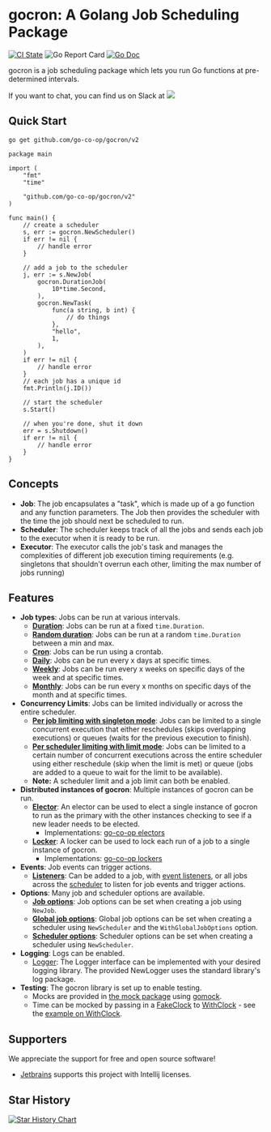 # gocron: A Golang Job Scheduling Package

[![CI State](https://github.com/go-co-op/gocron/actions/workflows/go_test.yml/badge.svg?branch=v2&event=push)](https://github.com/go-co-op/gocron/actions)
![Go Report Card](https://goreportcard.com/badge/github.com/go-co-op/gocron) [![Go Doc](https://godoc.org/github.com/go-co-op/gocron/v2?status.svg)](https://pkg.go.dev/github.com/go-co-op/gocron/v2)

gocron is a job scheduling package which lets you run Go functions at pre-determined intervals.

If you want to chat, you can find us on Slack at
[<img src="https://img.shields.io/badge/gophers-gocron-brightgreen?logo=slack">](https://gophers.slack.com/archives/CQ7T0T1FW)

## Quick Start

```
go get github.com/go-co-op/gocron/v2
```

```golang
package main

import (
	"fmt"
	"time"

	"github.com/go-co-op/gocron/v2"
)

func main() {
	// create a scheduler
	s, err := gocron.NewScheduler()
	if err != nil {
		// handle error
	}

	// add a job to the scheduler
	j, err := s.NewJob(
		gocron.DurationJob(
			10*time.Second,
		),
		gocron.NewTask(
			func(a string, b int) {
				// do things
            },
			"hello",
			1,
		),
	)
	if err != nil {
		// handle error
	}
	// each job has a unique id
	fmt.Println(j.ID())

	// start the scheduler
	s.Start()

	// when you're done, shut it down
	err = s.Shutdown()
	if err != nil {
		// handle error
	}
}
```

## Concepts

- **Job**: The job encapsulates a "task", which is made up of a go function and any function parameters. The Job then
  provides the scheduler with the time the job should next be scheduled to run.
- **Scheduler**: The scheduler keeps track of all the jobs and sends each job to the executor when
  it is ready to be run.
- **Executor**: The executor calls the job's task and manages the complexities of different job
  execution timing requirements (e.g. singletons that shouldn't overrun each other, limiting the max number of jobs running)


## Features

- **Job types**: Jobs can be run at various intervals.
  - [**Duration**](https://pkg.go.dev/github.com/go-co-op/gocron/v2#DurationJob):
    Jobs can be run at a fixed `time.Duration`.
  - [**Random duration**](https://pkg.go.dev/github.com/go-co-op/gocron/v2#DurationRandomJob):
    Jobs can be run at a random `time.Duration` between a min and max.
  - [**Cron**](https://pkg.go.dev/github.com/go-co-op/gocron/v2#CronJob):
    Jobs can be run using a crontab.
  - [**Daily**](https://pkg.go.dev/github.com/go-co-op/gocron/v2#DailyJob):
    Jobs can be run every x days at specific times.
  - [**Weekly**](https://pkg.go.dev/github.com/go-co-op/gocron/v2#WeeklyJob):
    Jobs can be run every x weeks on specific days of the week and at specific times.
  - [**Monthly**](https://pkg.go.dev/github.com/go-co-op/gocron/v2#MonthlyJob):
    Jobs can be run every x months on specific days of the month and at specific times.
- **Concurrency Limits**: Jobs can be limited individually or across the entire scheduler.
  - [**Per job limiting with singleton mode**](https://pkg.go.dev/github.com/go-co-op/gocron/v2#WithSingletonMode):
    Jobs can be limited to a single concurrent execution that either reschedules (skips overlapping executions)
    or queues (waits for the previous execution to finish).
  - [**Per scheduler limiting with limit mode**](https://pkg.go.dev/github.com/go-co-op/gocron/v2#WithLimitConcurrentJobs):
    Jobs can be limited to a certain number of concurrent executions across the entire scheduler
    using either reschedule (skip when the limit is met) or queue (jobs are added to a queue to
    wait for the limit to be available).
  - **Note:** A scheduler limit and a job limit can both be enabled.
- **Distributed instances of gocron**: Multiple instances of gocron can be run.
  - [**Elector**](https://pkg.go.dev/github.com/go-co-op/gocron/v2#WithDistributedElector):
    An elector can be used to elect a single instance of gocron to run as the primary with the
    other instances checking to see if a new leader needs to be elected.
    - Implementations: [go-co-op electors](https://github.com/go-co-op?q=-elector&type=all&language=&sort=)
  - [**Locker**](https://pkg.go.dev/github.com/go-co-op/gocron/v2#WithDistributedLocker):
    A locker can be used to lock each run of a job to a single instance of gocron.
    - Implementations: [go-co-op lockers](https://github.com/go-co-op?q=-lock&type=all&language=&sort=)
- **Events**: Job events can trigger actions.
  - [**Listeners**](https://pkg.go.dev/github.com/go-co-op/gocron/v2#WithEventListeners):
    Can be added to a job, with [event listeners](https://pkg.go.dev/github.com/go-co-op/gocron/v2#EventListener),
    or all jobs across the
    [scheduler](https://pkg.go.dev/github.com/go-co-op/gocron/v2#WithGlobalJobOptions)
    to listen for job events and trigger actions.
- **Options**: Many job and scheduler options are available.
  - [**Job options**](https://pkg.go.dev/github.com/go-co-op/gocron/v2#JobOption):
    Job options can be set when creating a job using `NewJob`.
  - [**Global job options**](https://pkg.go.dev/github.com/go-co-op/gocron/v2#WithGlobalJobOptions):
    Global job options can be set when creating a scheduler using `NewScheduler`
    and the `WithGlobalJobOptions` option.
  - [**Scheduler options**](https://pkg.go.dev/github.com/go-co-op/gocron/v2#SchedulerOption):
    Scheduler options can be set when creating a scheduler using `NewScheduler`.
- **Logging**: Logs can be enabled.
  - [Logger](https://pkg.go.dev/github.com/go-co-op/gocron/v2#Logger):
    The Logger interface can be implemented with your desired logging library.
    The provided NewLogger uses the standard library's log package.
- **Testing**: The gocron library is set up to enable testing.
  - Mocks are provided in [the mock package](mocks) using [gomock](https://github.com/uber-go/mock).
  - Time can be mocked by passing in a [FakeClock](https://pkg.go.dev/github.com/jonboulle/clockwork#FakeClock)
    to [WithClock](https://pkg.go.dev/github.com/go-co-op/gocron/v2#WithClock) -
    see the [example on WithClock](https://pkg.go.dev/github.com/go-co-op/gocron/v2#example-WithClock).

## Supporters

We appreciate the support for free and open source software!

- [Jetbrains](https://www.jetbrains.com/?from=gocron) supports this project with Intellij licenses.

## Star History

[![Star History Chart](https://api.star-history.com/svg?repos=go-co-op/gocron&type=Date)](https://star-history.com/#go-co-op/gocron&Date)
